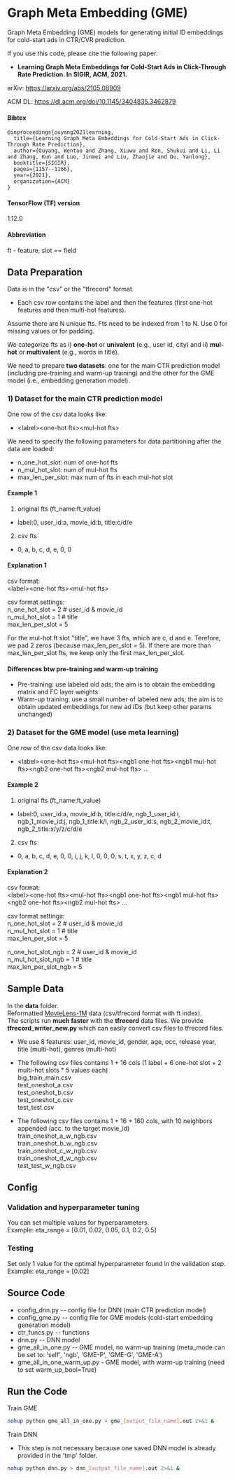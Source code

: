 # Graph Meta Embedding (GME)
Graph Meta Embedding (GME) models for generating initial ID embeddings for cold-start ads in CTR/CVR prediction.

If you use this code, please cite the following paper:
* **Learning Graph Meta Embeddings for Cold-Start Ads in Click-Through Rate Prediction. In SIGIR, ACM, 2021.**

arXiv: https://arxiv.org/abs/2105.08909

ACM DL: https://dl.acm.org/doi/10.1145/3404835.3462879

#### Bibtex
```
@inproceedings{ouyang2021learning,
  title={Learning Graph Meta Embeddings for Cold-Start Ads in Click-Through Rate Prediction},
  author={Ouyang, Wentao and Zhang, Xiuwu and Ren, Shukui and Li, Li and Zhang, Kun and Luo, Jinmei and Liu, Zhaojie and Du, Yanlong},
  booktitle={SIGIR},
  pages={1157--1166},
  year={2021},
  organization={ACM}
}
```

#### TensorFlow (TF) version
1.12.0

#### Abbreviation
ft - feature, slot == field

## Data Preparation
Data is in the "csv" or the "tfrecord" format.
* Each csv row contains the label and then the features (first one-hot features and then multi-hot features).

Assume there are N unique fts. Fts need to be indexed from 1 to N. Use 0 for missing values or for padding.

We categorize fts as i) **one-hot** or **univalent** (e.g., user id, city) and ii) **mul-hot** or **multivalent** (e.g., words in title).

We need to prepare **two datasets**: one for the main CTR prediction model (including pre-training and warm-up training) and the other for the GME model (i.e., embedding generation model).

### 1) Dataset for the main CTR prediction model
One row of the csv data looks like:
* \<label\>\<one-hot fts\>\<mul-hot fts\>

We need to specify the following parameters for data partitioning after the data are loaded:
* n_one_hot_slot: num of one-hot fts
* n_mul_hot_slot: num of mul-hot fts
* max_len_per_slot: max num of fts in each mul-hot slot
 
#### Example 1
1) original fts (ft_name:ft_value)
* label:0, user_id:a, movie_id:b, title:c/d/e 
2) csv fts
* 0, a, b, c, d, e, 0, 0

#### Explanation 1
csv format:\
\<label\>\<one-hot fts\>\<mul-hot fts\>

csv format settings:\
n_one_hot_slot = 2 # user_id & movie_id \
n_mul_hot_slot = 1 # title \
max_len_per_slot = 5

For the mul-hot ft slot "title", we have 3 fts, which are c, d and e. Terefore, we pad 2 zeros (because max_len_per_slot = 5).
If there are more than max_len_per_slot fts, we keep only the first max_len_per_slot.

#### Differences btw pre-training and warm-up training
* Pre-training: use labeled old ads; the aim is to obtain the embedding matrix and FC layer weights
* Warm-up training: use a small number of labeled new ads; the aim is to obtain updated embeddings for new ad IDs (but keep other params unchanged)

### 2) Dataset for the GME model (use meta learning)
One row of the csv data looks like:
* \<label\>\<one-hot fts\>\<mul-hot fts\>\<ngb1 one-hot fts\>\<ngb1 mul-hot fts\>\<ngb2 one-hot fts\>\<ngb2 mul-hot fts\> ...

#### Example 2
1) original fts (ft_name:ft_value)
* label:0, user_id:a, movie_id:b, title:c/d/e, ngb_1_user_id:i, ngb_1_movie_id:j, ngb_1_title:k/l, ngb_2_user_id:s, ngb_2_movie_id:t, ngb_2_title:x/y/z/c/d/e
2) csv fts
* 0, a, b, c, d, e, 0, 0, i, j, k, l, 0, 0, 0, s, t, x, y, z, c, d

#### Explanation 2
csv format:\
\<label\>\<one-hot fts\>\<mul-hot fts\>\<ngb1 one-hot fts\>\<ngb1 mul-hot fts\>\<ngb2 one-hot fts\>\<ngb2 mul-hot fts\> ...

csv format settings:\
n_one_hot_slot = 2 # user_id & movie_id \
n_mul_hot_slot = 1 # title \
max_len_per_slot = 5

n_one_hot_slot_ngb = 2 # user_id & movie_id \
n_mul_hot_slot_ngb = 1 # title \
max_len_per_slot_ngb = 5

## Sample Data
In the **data** folder.\
Reformatted [MovieLens-1M](https://grouplens.org/datasets/movielens/) data (csv/tfrecord format with ft index). \
The scripts run **much faster** with the **tfrecord** data files.
We provide **tfrecord_writer_new.py** which can easily convert csv files to tfrecord files.

* We use 8 features: user_id, movie_id, gender, age, occ, release year, title (multi-hot), genres (multi-hot)

* The following csv files contains 1 + 16 cols (1 label + 6 one-hot slot + 2 multi-hot slots * 5 values each) \
big_train_main.csv \
test_oneshot_a.csv \
test_oneshot_b.csv \
test_oneshot_c.csv \
test_test.csv

* The following csv files contains 1 + 16 + 160 cols, with 10 neighbors appended (acc. to the target movie_id) \
train_oneshot_a_w_ngb.csv \
train_oneshot_b_w_ngb.csv \
train_oneshot_c_w_ngb.csv \
train_oneshot_d_w_ngb.csv \
test_test_w_ngb.csv

## Config
### Validation and hyperparameter tuning
You can set multiple values for hyperparameters. \
Example: eta_range = [0.01, 0.02, 0.05, 0.1, 0.2, 0.5]

### Testing
Set only 1 value for the optimal hyperparameter found in the validation step. \
Example: eta_range = [0.02]

## Source Code
* config_dnn.py -- config file for DNN (main CTR prediction model)
* config_gme.py -- config file for GME models (cold-start embedding generation model)
* ctr_funcs.py -- functions
* dnn.py -- DNN model
* gme_all_in_one.py -- GME model, no warm-up training (meta_mode can be set to: 'self', 'ngb', 'GME-P', 'GME-G', 'GME-A')
* gme_all_in_one_warm_up.py - GME model, with warm-up training (need to set warm_up_bool=True)

## Run the Code
Train GME
```bash
nohup python gme_all_in_one.py > gme_[output_file_name].out 2>&1 &
```
Train DNN
* This step is not necessary because one saved DNN model is already provided in the 'tmp' folder.
```bash
nohup python dnn.py > dnn_[output_file_name].out 2>&1 &
```
